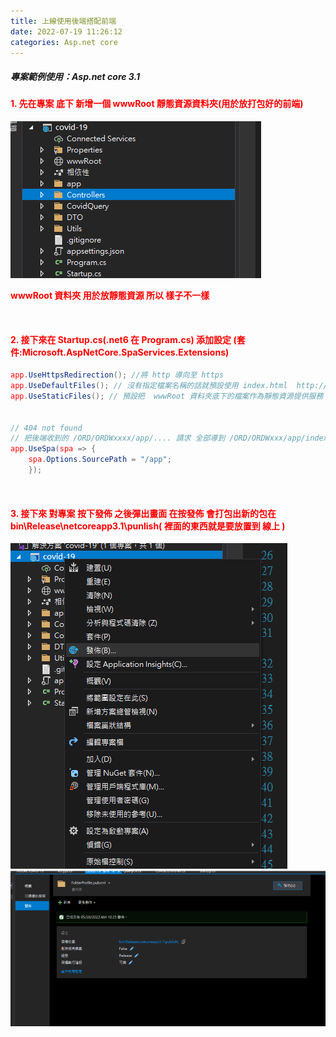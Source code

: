```yaml
---
title: 上線使用後端搭配前端
date: 2022-07-19 11:26:12
categories: Asp.net core 
---
```



##### 專案範例使用：Asp.net core 3.1

#### **<font color='red'>1. 先在專案 底下 新增一個 wwwRoot 靜態資源資料夾(用於放打包好的前端)</font>**


![](wwwRoot.png)

**<font color='red'>wwwRoot 資料夾 用於放靜態資源 所以 樣子不一樣<font>**

<br>

#### **<font color='red'>2. 接下來在 Startup.cs(.net6 在 Program.cs) 添加設定 (套件:Microsoft.AspNetCore.SpaServices.Extensions)</font>**

```c#
app.UseHttpsRedirection(); //將 http 導向至 https
app.UseDefaultFiles(); // 沒有指定檔案名稱的話就預設使用 index.html  http://xxx.xxx.xx/controller/(index.html)
app.UseStaticFiles(); // 預設把  wwwRoot 資料夾底下的檔案作為靜態資源提供服務


// 404 not found
// 把後端收到的 /ORD/ORDWxxxx/app/.... 請求 全部導到 /ORD/ORDWxxx/app/index.html 靜態資源 並告訴前端 /a/b/c
app.UseSpa(spa => {
	spa.Options.SourcePath = "/app";
	});
```

<br>

#### **<font color='red'>3. 接下來 對專案 按下發佈 之後彈出畫面 在按發佈 會打包出新的包在 bin\Release\netcoreapp3.1\punlish( 裡面的東西就是要放置到 線上 )</font>**

![](release.png)
![](release2.png)
